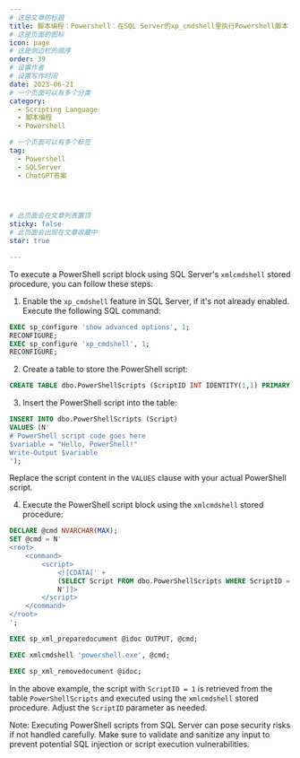 ```yaml
---
# 这是文章的标题
title: 脚本编程：Powershell：在SQL Server的xp_cmdshell里执行Powershell脚本
# 这是页面的图标
icon: page
# 这是侧边栏的顺序
order: 39
# 设置作者
# 设置写作时间
date: 2023-06-21
# 一个页面可以有多个分类
category:
  - Scripting Language
  - 脚本编程
  - Powershell

# 一个页面可以有多个标签
tag:
  - Powershell
  - SQLServer
  - ChatGPT答案
  



# 此页面会在文章列表置顶
sticky: false
# 此页面会出现在文章收藏中
star: true

---
```



To execute a PowerShell script block using SQL Server's `xmlcmdshell` stored procedure, you can follow these steps:

1. Enable the `xp_cmdshell` feature in SQL Server, if it's not already enabled. Execute the following SQL command:
```sql
EXEC sp_configure 'show advanced options', 1;
RECONFIGURE;
EXEC sp_configure 'xp_cmdshell', 1;
RECONFIGURE;
```

2. Create a table to store the PowerShell script:
```sql
CREATE TABLE dbo.PowerShellScripts (ScriptID INT IDENTITY(1,1) PRIMARY KEY, Script NVARCHAR(MAX));
```

3. Insert the PowerShell script into the table:
```sql
INSERT INTO dbo.PowerShellScripts (Script)
VALUES (N'
# PowerShell script code goes here
$variable = "Hello, PowerShell!"
Write-Output $variable
');
```
Replace the script content in the `VALUES` clause with your actual PowerShell script.

4. Execute the PowerShell script block using the `xmlcmdshell` stored procedure:
```sql
DECLARE @cmd NVARCHAR(MAX);
SET @cmd = N'
<root>
    <command>
        <script>
            <![CDATA[' +
            (SELECT Script FROM dbo.PowerShellScripts WHERE ScriptID = 1) +
            N']]>
        </script>
    </command>
</root>
';

EXEC sp_xml_preparedocument @idoc OUTPUT, @cmd;

EXEC xmlcmdshell 'powershell.exe', @cmd;

EXEC sp_xml_removedocument @idoc;
```
In the above example, the script with `ScriptID = 1` is retrieved from the table `PowerShellScripts` and executed using the `xmlcmdshell` stored procedure. Adjust the `ScriptID` parameter as needed.

Note: Executing PowerShell scripts from SQL Server can pose security risks if not handled carefully. Make sure to validate and sanitize any input to prevent potential SQL injection or script execution vulnerabilities.